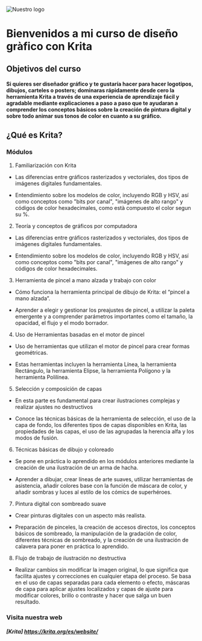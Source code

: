![Nuestro logo](https://encrypted-tbn0.gstatic.com/images?q=tbn:ANd9GcSgFyGj14WgL6NUhw_JbrJ9UmPisncUS5U4IQ6d3zAOwcx_hZiXVMCCqmI8_hANHXZWkyk&usqp=CAU "Logo Krita")
# Bienvenidos a mi curso de diseño gràfico con Krita

## Objetivos del curso
####  Si quieres ser diseñador gráfico y te gustaría hacer para hacer logotipos, dibujos, carteles o posters; dominaras rápidamente desde cero la herramienta Krita a través de una experiencia de aprendizaje fácil y agradable mediante explicaciones a paso a paso que te ayudaran a comprender los conceptos básicos sobre la creación de pintura digital y sobre todo animar sus tonos de color en cuanto a su gráfico.

## ¿Qué es Krita?


### Módulos
1. Familiarización con Krita
- Las diferencias entre gráficos rasterizados y vectoriales, dos tipos de imágenes digitales fundamentales.

- Entendimiento sobre los modelos de color, incluyendo RGB y HSV, así como conceptos como "bits por canal", "imágenes de alto rango" y códigos de color hexadecimales, como està compuesto el color segun su %.

2. Teoría y conceptos de gráficos por computadora
- Las diferencias entre gráficos rasterizados y vectoriales, dos tipos de imágenes digitales fundamentales.

- Entendimiento sobre los modelos de color, incluyendo RGB y HSV, así como conceptos como "bits por canal", "imágenes de alto rango" y códigos de color hexadecimales.

3. Herramienta de pincel a mano alzada y trabajo con color
- Cómo funciona la herramienta principal de dibujo de Krita: el “pincel a mano alzada”.

- Aprender a elegir y gestionar los preajustes de pincel, a utilizar la paleta emergente y a comprender parámetros importantes como el tamaño, la opacidad, el flujo y el modo borrador.

4. Uso de Herramientas basadas en el motor de pincel

- Uso de herramientas que utilizan el motor de pincel para crear formas geométricas.

- Estas herramientas incluyen la herramienta Línea, la herramienta Rectángulo, la herramienta Elipse, la herramienta Polígono y la herramienta Polilínea.

5. Selección y composición de capas

- En esta parte es fundamental para crear ilustraciones complejas y realizar ajustes no destructivos

- Conoce las técnicas básicas de la herramienta de selección, el uso de la capa de fondo, los diferentes tipos de capas disponibles en Krita, las propiedades de las capas, el uso de las agrupadas la herencia alfa y los modos de fusión.

6. Técnicas básicas de dibujo y coloreado

- Se pone en práctica lo aprendido en los módulos anteriores mediante la creación de una ilustración de un arma de hacha.

- Aprender a dibujar, crear líneas de arte suaves, utilizar herramientas de asistencia, añadir colores base con la función de máscara de color, y añadir sombras y luces al estilo de los cómics de superhéroes.

7. Pintura digital con sombreado suave

- Crear pinturas digitales con un aspecto más realista.

- Preparación de pinceles, la creación de accesos directos, los conceptos básicos de sombreado, la manipulación de la gradación de color, diferentes técnicas de sombreado, y la creación de una ilustración de calavera para poner en práctica lo aprendido.

8. Flujo de trabajo de ilustración no destructiva

- Realizar cambios sin modificar la imagen original, lo que significa que facilita ajustes y correcciones en cualquier etapa del proceso. Se basa en el uso de capas separadas para cada elemento o efecto, máscaras de capa para aplicar ajustes localizados y capas de ajuste para modificar colores, brillo o contraste y hacer que salga un buen resultado.




### Visita nuestra web
##### [Krita] https://krita.org/es/website/

